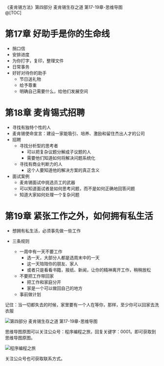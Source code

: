 《麦肯锡方法》第四部分 麦肯锡生存之道 第17-19章-思维导图  
@[TOC]

# 第17章 好助手是你的生命线

- 捎口信
- 安排进度
- 为你打字，复印，整理文件
- 日常事务
- 好好对待你的助手
    - 节日送礼物
    - 给予尊重
    - 明确自己需要什么，给他们发展空间

# 第18章 麦肯锡式招聘

- 寻找有独特个性的人
- 麦肯锡使命宣言：建设一家能吸引、培养、激励和留住杰出人才的公司
- 招聘
    - 寻找分析型的思考者
        - 可以把复杂议题分解成子议题的人
        - 需要他们知道如何将解决问题系统化
    - 寻找有商业判断力的人
        - 这个人要知道他的解决方案的真正含义
- 面试案例
    - 麦肯锡面试中挑选员工的武器
    - 可以知道面试者是如何思考问题，而不是如何正确地回答问题
    - 知道大家如何处理一个复杂问题

# 第19章 紧张工作之外，如何拥有私生活

- 想拥有私生活，必须事先做一些工作

- 三条规则
    - 一周中有一天不要工作
        - 选一天，大部分人都是选周末中的一天
        - 这一天陪陪你的朋友、家人
        - 或者只是看看书籍，报纸、新闻，让你的精神离开工作，稍稍放松
    - 不要把工作带回家
        - 把工作和家庭分开
        - 家是一个可以做回自己的地方
    - 事前做计划

记住：当一切都失去的时候，家里要有一个人在等你，那样，至少你可以回家去洗衣服

![第四部分 麦肯锡生存之道 第17-19章-思维导图](http://blogimg.chenhaoxiang.cn/uPic/202110/25190837.png)

思维导图原图可以关注公众号：程序编程之旅，回复关键字：0001。即可获取到思维导图原图。

![程序编程之旅](https://img-blog.csdnimg.cn/20210219101958874.png)

关注公众号也可获取联系方式。  

